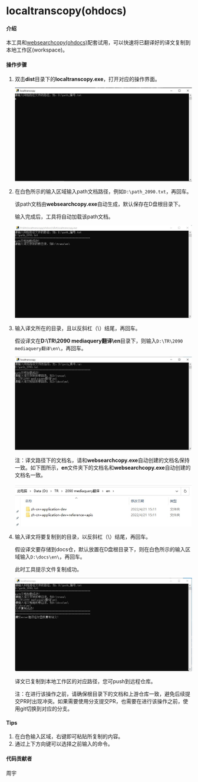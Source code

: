 # localtranscopy(ohdocs)

#### 介绍
本工具和[websearchcopy(ohdocs)](websearchcopy(ohdocs)/dist/websearchcopy.exe)配套试用，可以快速将已翻译好的译文复制到本地工作区(workspace)。

#### 操作步骤

1. 双击**dist**目录下的**localtranscopy.exe**，打开对应的操作界面。

   ![](figures/localtranscopy-1.png)

2. 在白色所示的输入区域输入path文档路径，例如`D:\path_2090.txt`，再回车。

   该path文档由**websearchcopy.exe**自动生成，默认保存在D盘根目录下。

   输入完成后，工具将自动加载该path文档。

   ![](figures/localtranscopy-5.png)

3. 输入译文所在的目录，且以反斜杠（\）结尾，再回车。

   假设译文在**D:\TR\2090 mediaquery翻译\en**目录下，则输入`D:\TR\2090 mediaquery翻译\en\`，再回车。

   ![](figures/localtranscopy-2.png)
   
   注：译文路径下的文档名，请和**websearchcopy.exe**自动创建的文档名保持一致。如下图所示，**en**文件夹下的文档名和**websearchcopy.exe**自动创建的文档名一致。
   
   ![](figures/localtranscopy-4.png)
   
4. 输入译文将要复制到的目录，以反斜杠（\）结尾，再回车。

   假设译文要存储到docs仓，默认放置在D盘根目录下，则在白色所示的输入区域输入`D:\docs\en\`，再回车。

   此时工具提示文件复制成功。

   ![](figures\localtranscopy-3.png)
   
   译文已复制到本地工作区的对应路径，您可push到远程仓库。
   
   注：在进行该操作之前，请确保根目录下的文档和上游仓库一致，避免后续提交PR时出现冲突。如果需要使用分支提交PR，也需要在进行该操作之前，使用git切换到对应的分支。

#### Tips

1.  在白色输入区域，右键即可粘贴所复制的内容。
2.  通过上下方向键可以选择之前输入的命令。

#### 代码贡献者
周宇
